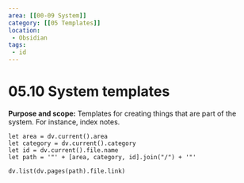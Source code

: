 ```yaml
---
area: [[00-09 System]]
category: [[05 Templates]]
location:
 - Obsidian
tags:
 - id
---
```


# 05.10 System templates

**Purpose and scope:** Templates for creating things that are part of the system. For instance, index notes.

```dataviewjs
let area = dv.current().area
let category = dv.current().category
let id = dv.current().file.name
let path = '"' + [area, category, id].join("/") + '"'

dv.list(dv.pages(path).file.link)
```
